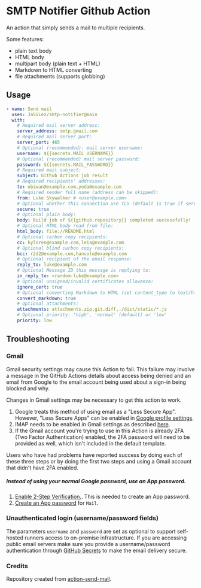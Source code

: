 # SMTP Notifier Github Action

An action that simply sends a mail to multiple recipients.

Some features:

- plain text body
- HTML body
- multipart body (plain text + HTML)
- Markdown to HTML converting
- file attachments (supports globbing)

## Usage

```yaml
- name: Send mail
  uses: JaSiLez/smtp-notifier@main
  with:
    # Required mail server address:
    server_address: smtp.gmail.com
    # Required mail server port:
    server_port: 465
    # Optional (recommended): mail server username:
    username: ${{secrets.MAIL_USERNAME}}
    # Optional (recommended) mail server password:
    password: ${{secrets.MAIL_PASSWORD}}
    # Required mail subject:
    subject: Github Actions job result
    # Required recipients' addresses:
    to: obiwan@example.com,yoda@example.com
    # Required sender full name (address can be skipped):
    from: Luke Skywalker # <user@example.com>
    # Optional whether this connection use TLS (default is true if server_port is 465)
    secure: true
    # Optional plain body:
    body: Build job of ${{github.repository}} completed successfully!
    # Optional HTML body read from file:
    html_body: file://README.html
    # Optional carbon copy recipients:
    cc: kyloren@example.com,leia@example.com
    # Optional blind carbon copy recipients:
    bcc: r2d2@example.com,hansolo@example.com
    # Optional recipient of the email response:
    reply_to: luke@example.com
    # Optional Message ID this message is replying to:
    in_reply_to: <random-luke@example.com>
    # Optional unsigned/invalid certificates allowance:
    ignore_cert: true
    # Optional converting Markdown to HTML (set content_type to text/html too):
    convert_markdown: true
    # Optional attachments:
    attachments: attachments.zip,git.diff,./dist/static/*.js
    # Optional priority: 'high', 'normal' (default) or 'low'
    priority: low
```

## Troubleshooting

### Gmail

Gmail security settings may cause this Action to fail. This failure may involve a message in the GitHub Actions details about access being denied and an email from Google to the email account being used about a sign-in being blocked and why.

Changes in Gmail settings may be necessary to get this action to work.

1. Google treats this method of using email as a "Less Secure App". However, "Less Secure Apps" can be enabled in [Google profile settings](https://myaccount.google.com/lesssecureapps).
2. IMAP needs to be enabled in Gmail settings as described [here](https://support.google.com/mail/answer/7126229?hl=en).
3. If the Gmail account you're trying to use in this Action is already 2FA (Two Factor Authentication) enabled, the 2FA password will need to be provided as well, which isn't included in the default template.

Users who have had problems have reported success by doing each of these three steps or by doing the first two steps and using a Gmail account that didn't have 2FA enabled.

##### Instead of using your normal Google password, use an App password.

1. [Enable 2-Step Verification.](https://support.google.com/accounts/answer/185839?hl=en&co=GENIE.Platform%3DAndroid).
This is needed to create an App password.
2. [Create an App password](https://support.google.com/accounts/answer/185833?hl=en) for `Mail`.

### Unauthenticated login (username/password fields)

The parameters `username` and `password` are set as optional to support self-hosted runners access to on-premise infrastructure. If
you are accessing public email servers make sure you provide a username/password authentication through [GitHub Secrets](https://docs.github.com/en/actions/reference/encrypted-secrets) to make the email delivery secure.

### Credits

Repository created from [action-send-mail](https://github.com/dawidd6/action-send-mail).
